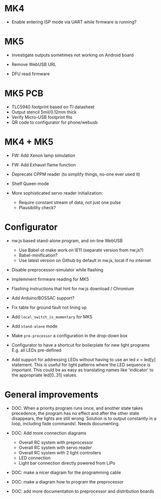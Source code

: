 # MK4

* Enable entering ISP mode via UART while firmware is running?

# MK5

* Investigate outputs sometimes not working on Android board

* Remove WebUSB URL

* DFU read firmware


# MK5 PCB

* TLC5940 footprint based on TI datasheet
* Output stencil 5mil/0.12mm thick
* Verify Micro-USB footprint fits
* QR code to configurator for phone/webusb


# MK4 + MK5

* FW: Add Xenon lamp simulation

* FW: Add Exhaust flame function

* Deprecate CPPM reader (to simplify things, no-one ever used it)

* Shelf Queen mode

* More sophisticated servo reader initialization:
  * Require constant stream of data, not just one pulse
  * Plausibility check?


# Configurator

* nw.js based stand-alone program, and on-line WebUSB
  * Use Babel ot make work on IE11 (separate version from nw.js?)
  * Babel-minification?
  * Use latest version on Github by default in nw.js, local if no internet

* Disable preprocessor-simulator while flashing

* Implemment firmware reading for MK5

* Flashing instructions that hint for nw.js download / Chromium

* Add Arduino/BOSSAC support?


* Fix table for ground fault not lining up

* Add `local_switch_is_momentary` for MK5

* Add `stand-alone` mode

* Make `pre-processor` a configuration in the drop-down box

* Configurator to have a shortcut for boilerplate for new light programs
    E.g. all LEDs pre-defined

* Add support for addressing LEDs without having to use an
    led x = led[y] statement. This is useful for light patterns where the
    LED sequence is important. This could be as easy as translating names like
    'indicator' to the appropriate led[0..31] values.


# General improvements

* DOC: When a priority program runs once, and another state takes precedence,
  the program has no effect and after the other state disappears, the lights
  are still wrong. Solution is to output constantly in a loop,
  including fade commands!.
  Needs documenting.

* DOC: Add more connection diagrams
    - Overall RC system with preprocessor
    - Overall RC system with servo reader
    - Overall RC system with 2 light controllers
    - LED connection
    - Light bar connection directly powered from LiPo

* DOC: make a nicer diagram for the programming cable

* DOC: make a diagram how to program the preprocessor

* DOC: add more documentation to preprocessor and distribution boards